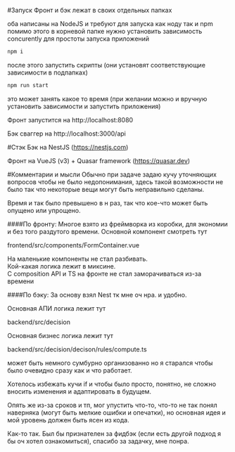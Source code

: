 

#Запуск
Фронт и бэк лежат в своих отдельных папках

оба написаны на NodeJS и требуют для запуска как ноду так и npm
помимо этого в корневой папке нужно установить зависимость concurently для простоты запуска приложений
```bash
npm i
```
после этого запустить скрипты (они установят соответствующие зависимости в подпапках)
```bash
npm run start
```
это может занять какое то время
(при желании можно и вручную установить зависимости и запустить приложения)

Фронт запустится на http://localhost:8080

Бэк сваггер на http://localhost:3000/api

#Стэк
Бэк на NestJS (https://nestjs.com)

Фронт на VueJS (v3) + Quasar framework (https://quasar.dev)

#Комментарии и мысли
Обычно при задаче задаю кучу уточняющих вопросов чтобы не было недопонимания, здесь такой возможности не было так что некоторые вещи могут быть неправильно сделаны.

Время и так было превышено в н раз, так что кое-что может быть опущено или упрощено.

####По фронту:
Многое взято из фреймворка из коробки, для экономии и без того раздутого времени.
Основной компонент смотреть тут

frontend/src/components/FormContainer.vue

На маленькие компоненты не стал разбивать.  
Кой-какая логика лежит в миксине.  
С composition API и TS на фронте не стал заморачиваться из-за времени

####По бэку:
За основу взял Nest тк мне оч нра. и удобно.

Основная АПИ логика лежит тут

backend/src/decision

Основная бизнес логика лежит тут

backend/src/decision/decison/rules/compute.ts

может быть немного сумбурно организованно но я старался чтобы было очевидно сразу как и что работает.

Хотелось избежать кучи if и чтобы было просто, понятно, не сложно вносить изменения и адаптировать в будущем.

Опять же из-за сроков и тп, мог упустить что-то, что-то не так понял наверняка (могут быть мелкие ошибки и опечатки), но основная идея и мой уровень должен быть ясен из кода.

Как-то так.
Был бы признателен за фидбэк (если есть другой подход я бы оч хотел ознакомиться), спасибо за задачку, мне понра.
